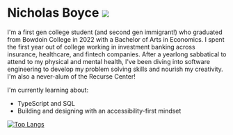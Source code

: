# Nicholas Boyce ![](https://komarev.com/ghpvc/?username=nicholasboyce&label=Visitors)

I'm a first gen college student (and second gen immigrant!) who graduated from Bowdoin College in 2022 with a Bachelor of Arts in Economics. I spent the first year out of college working in investment banking across insurance, healthcare, and fintech companies. After a yearlong sabbatical to attend to my physical and mental health, I've been diving into software engineering to develop my problem solving skills and nourish my creativity. I'm also a never-alum of the Recurse Center!

I'm currently learning about:
- TypeScript and SQL
- Building and designing with an accessibility-first mindset

[![Top Langs](https://github-readme-stats.vercel.app/api/top-langs/?username=nicholasboyce&hide=html,css,pug)](https://github.com/anuraghazra/github-readme-stats)
